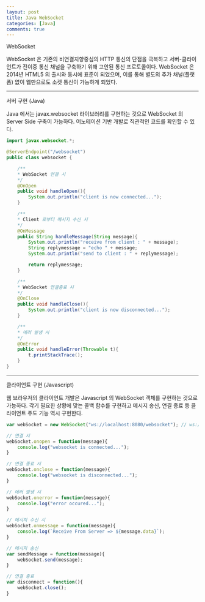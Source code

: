 ```yaml
---
layout: post
title: Java WebSocket
categories: [Java]
comments: true
---
```


WebSocket

WebSocket 은 기존의 비연결지향중심의 HTTP 통신의 단점을 극복하고 서버-클라이언트가 전이중 통신 채널을 구축하기 위해 고안된 통신 프로토콜이다. WebSocket 은 2014년 HTML5 의 출시와 동시에 표준이 되었으며, 이를 통해 별도의 추가 채널(플랫폼) 없이 웹만으로도 소켓 통신이 가능하게 되었다.

-------------

서버 구현 (Java)

Java 에서는 javax.websocket 라이브러리를 구현하는 것으로 WebSocket 의 Server Side 구축이 가능하다. 어노테이션 기반 개발로 직관적인 코드를 확인할 수 있다.


``` java
import javax.websocket.*;

@ServerEndpoint("/websocket")
public class websocket {

    /**
    * WebSocket 연결 시
    */
    @OnOpen
    public void handleOpen(){
        System.out.println("client is now connected...");
    }

    /**
    * Client 로부터 메시지 수신 시
    */
    @OnMessage
    public String handleMessage(String message){
        System.out.println("receive from client : " + message);
        String replymessage = "echo " + message;
        System.out.println("send to client : " + replymessage);

        return replymessage;
    }

    /**
    * WebSocket 연결종료 시
    */
    @OnClose
    public void handleClose(){
        System.out.println("client is now disconnected...");
    }

    /**
    * 에러 발생 시
    */
    @OnError
    public void handleError(Throwable t){
        t.printStackTrace();
    }
}
```

-------------

클라이언트 구현 (Javascript)

웹 브라우저의 클라이언트 개발은 Javascript 의 WebSocket 객체를 구현하는 것으로 가능하다. 각기 필요한 상황에 맞는 콜백 함수를 구현하고 메시지 송신, 연결 종료 등 클라이언트 주도 기능 역시 구현한다.

``` javascript
var webSocket = new WebSocket("ws://localhost:8080/websocket"); // ws://{Address}/{EndPoint}

// 연결 시
webSocket.onopen = function(message){
    console.log("websocket is connected...");
}

// 연결 종료 시
webSocket.onclose = function(message){
    console.log("websocket is disconnected...");
}

// 에러 발생 시
webSocket.onerror = function(message){
    console.log("error occured...");
}

// 메시지 수신 시
webSocket.onmessage = function(message){
    console.log(`Receive From Server => ${message.data}`);
}

// 메시지 송신
var sendMessage = function(message){
    webSocket.send(message);
}

// 연결 종료
var disconnect = function(){
    webSocket.close();
}
```
